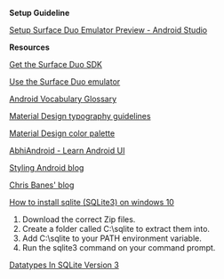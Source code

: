 **Setup Guideline**

[Setup Surface Duo Emulator Preview - Android Studio](https://ceteongvanness.wordpress.com/2020/01/24/setup-surface-duo-emulator-android-studio-part-1/?fbclid=IwAR3y6NJSZz3qeCRrJg-huw6cn1_AZbpAJ9v49A3omD3LAFHxd7kCaghfAHY)

**Resources**

[Get the Surface Duo SDK](https://docs.microsoft.com/en-us/dual-screen/android/get-duo-sdk?tabs=windows)

[Use the Surface Duo emulator](https://docs.microsoft.com/en-us/dual-screen/android/use-emulator?tabs=java)

[Android Vocabulary Glossary](https://developers.google.com/android/for-all/vocab-words/?utm_source=udacity&utm_medium=course&utm_campaign=android_basics)

[Material Design typography guidelines](https://material.io/design/typography/#typography-styles)

[Material Design color palette](https://material.io/design/color/the-color-system.html)

[AbhiAndroid - Learn Android UI](https://abhiandroid.com/ui/xml)

[Styling Android blog](https://blog.stylingandroid.com/)

[Chris Banes' blog](https://chris.banes.dev/)

[How to install sqlite (SQLite3) on windows 10](https://youtu.be/zOJWL3oXDO8)

1. Download the correct Zip files.
2. Create a folder called C:\sqlite to extract them into.
3. Add C:\sqlite to your PATH environment variable.
4. Run the sqlite3 command on your command prompt.

[Datatypes In SQLite Version 3](https://www.sqlite.org/datatype3.html)